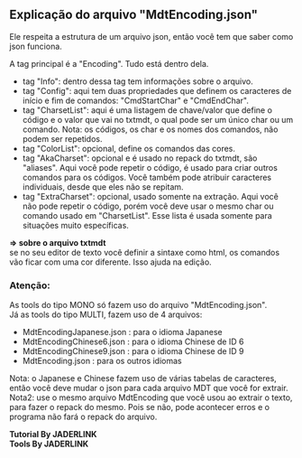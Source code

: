 ## Explicação do arquivo "MdtEncoding.json"
Ele respeita a estrutura de um arquivo json, então você tem que saber como json funciona.

A tag principal é a "Encoding". Tudo está dentro dela.
* tag "Info": dentro dessa tag tem informações sobre o arquivo.
* tag "Config": aqui tem duas propriedades que definem os caracteres de início e fim de comandos: "CmdStartChar" e "CmdEndChar".
* tag "CharsetList": aqui é uma listagem de chave/valor que define o código e o valor que vai no txtmdt, o qual pode ser um único char ou um comando. Nota: os códigos, os char e os nomes dos comandos, não podem ser repetidos.
* tag "ColorList": opcional, define os comandos das cores.
* tag "AkaCharset": opcional e é usado no repack do txtmdt, são "aliases". Aqui você pode repetir o código, é usado para criar outros comandos para os códigos. Você também pode atribuir caracteres individuais, desde que eles não se repitam. 
* tag "ExtraCharset": opcional, usado somente na extração. Aqui você não pode repetir o código, porém você deve usar o mesmo char ou comando usado em "CharsetList". Esse lista é usada somente para situações muito específicas.

**=> sobre o arquivo txtmdt**
<br>se no seu editor de texto você definir a sintaxe como html, os comandos vão ficar com uma cor diferente. Isso ajuda na edição.

### Atenção:
As tools do tipo MONO só fazem uso do arquivo "MdtEncoding.json".
<br> Já as tools do tipo MULTI, fazem uso de 4 arquivos:

* MdtEncodingJapanese.json : para o idioma Japanese
* MdtEncodingChinese6.json : para o idioma Chinese de ID 6
* MdtEncodingChinese9.json : para o idioma Chinese de ID 9
* MdtEncoding.json : para os outros idiomas

Nota: o Japanese e Chinese fazem uso de várias tabelas de caracteres, então você deve mudar o json para cada arquivo MDT que você for extrair.
<br>Nota2: use o mesmo arquivo MdtEncoding que você usou ao extrair o texto, para fazer o repack do mesmo. Pois se não, pode acontecer erros e o programa não fará o repack do arquivo.

**Tutorial By JADERLINK**
<br>**Tools By JADERLINK**